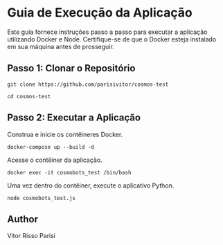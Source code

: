 # Guia de Execução da Aplicação

Este guia fornece instruções passo a passo para executar a aplicação utilizando Docker e Node. Certifique-se de que o Docker esteja instalado em sua máquina antes de prosseguir.

## Passo 1: Clonar o Repositório

```
git clone https://github.com/parisivitor/cosmos-test
```
```
cd cosmos-test
```

## Passo 2: Executar a Aplicação
Construa e inicie os contêineres Docker.
```
docker-compose up --build -d
```
Acesse o contêiner da aplicação.
```
docker exec -it cosmobots_test /bin/bash
```
Uma vez dentro do contêiner, execute o aplicativo Python.
```
node cosmobots_test.js
```

## Author
Vitor Risso Parisi
